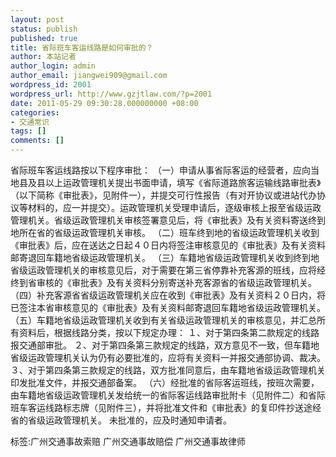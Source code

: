 ```yaml
---
layout: post
status: publish
published: true
title: 省际班车客运线路是如何审批的？
author: 本站记者
author_login: admin
author_email: jiangwei909@gmail.com
wordpress_id: 2001
wordpress_url: http://www.gzjtlaw.com/?p=2001
date: 2011-05-29 09:30:28.000000000 +08:00
categories:
- 交通常识
tags: []
comments: []
---
```

 省际班车客运线路按以下程序审批： （一）申请从事省际客运的经营者，应向当地县及县以上运政管理机关提出书面申请，填写《省际道路旅客运输线路审批表》（以下简称《审批表》，见附件一），并提交可行性报告（有对开协议或进站代办协议等材料的，应一并提交）。运政管理机关受理申请后，逐级审核上报至省级运政管理机关。省级运政管理机关审核签署意见后，将《审批表》及有关资料寄送终到地所在省的省级运政管理机关审核。 （二）班车终到地的省级运政管理机关收到《审批表》后，应在送达之日起４０日内将签注审核意见的《审批表》及有关资料邮寄退回车籍地省级运政管理机关。 （三）车籍地省级运政管理机关收到终到地省级运政管理机关的审核意见后，对于需要在第三省停靠补充客源的班线，应将经终到省审核的《审批表》及有关资料分别寄送补充客源省的省级运政管理机关。 （四）补充客源省省级运政管理机关应在收到《审批表》及有关资料２０日内，将已签注本省审核意见的《审批表》及有关资料邮寄退回车籍地省级运政管理机关。 （五）车籍地省级运政管理机关收到有关省级运政管理机关的审核意见，并汇总所有资料后，根据线路分类，按以下规定办理： １、对于第四条第二款规定的线路报交通部审批。 ２、对于第四条第三款规定的线路，双方意见不一致，但车籍地省级运政管理机关认为仍有必要批准的，应将有关资料一并报交通部协调、裁决。 ３、对于第四条第三款规定的线路，双方批准同意后，由车籍地省级运政管理机关印发批准文件，并报交通部备案。 （六）经批准的省际客运班线，按班次需要，由车籍地省级运政管理机关发给统一的省际客运线路审批附卡（见附件二）和省际班车客运线路标志牌（见附件三），并将批准文件和《审批表》的复印件抄送途经省的省级运政管理机关。 未批准的，应及时通知申请者。标签:广州交通事故索赔 广州交通事故赔偿 广州交通事故律师
